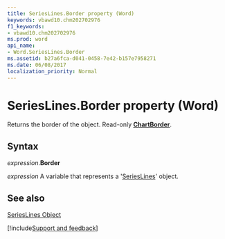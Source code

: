 ```yaml
---
title: SeriesLines.Border property (Word)
keywords: vbawd10.chm202702976
f1_keywords:
- vbawd10.chm202702976
ms.prod: word
api_name:
- Word.SeriesLines.Border
ms.assetid: b27a6fca-d041-0458-7e42-b157e7958271
ms.date: 06/08/2017
localization_priority: Normal
---
```



# SeriesLines.Border property (Word)

Returns the border of the object. Read-only  **[ChartBorder](Word.ChartBorder.md)**.


## Syntax

_expression_.**Border**

_expression_ A variable that represents a '[SeriesLines](Word.SeriesLines.md)' object.


## See also


[SeriesLines Object](Word.SeriesLines.md)

[!include[Support and feedback](~/includes/feedback-boilerplate.md)]